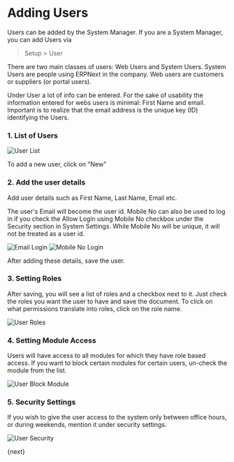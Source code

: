 <!-- add-breadcrumbs -->
# Adding Users

Users can be added by the System Manager. If you are a System Manager, you can add Users via

> Setup > User

There are two main classes of users: Web Users and System Users. System Users are people using ERPNext in the company. Web users are customers or suppliers (or portal users).
  
Under User a lot of info can be entered. For the sake of usability the information entered for webs users is minimal: First Name and email.
Important is to realize that the email address is the unique key (ID) identifying the Users.

### 1. List of Users

<img class="screenshot" src="{{docs_base_url}}/assets/img/setup/users/user-1.png" alt="User List">


To add a new user, click on "New"

### 2. Add the user details

Add user details such as First Name, Last Name, Email etc.

The user's Email will become the user id. Mobile No can also be used to log in if you check the Allow Login using Mobile No checkbox under the Security section in System Settings. While Mobile No will be unique, it will not be treated as a user id.

<img class="screenshot" src="{{docs_base_url}}/assets/img/setup/users/user-login-email.png" alt="Email Login">
<img class="screenshot" src="{{docs_base_url}}/assets/img/setup/users/user-login-mobile.png" alt="Mobile No Login">

After adding these details, save the user.

### 3. Setting Roles

After saving, you will see a list of roles and a checkbox next to it. Just check the roles you want the user to have and save the document. To click on what permissions translate into roles, click on the role
name.

<img class="screenshot" src="{{docs_base_url}}/assets/img/setup/users/user-2.png" alt="User Roles">

### 4. Setting Module Access

Users will have access to all modules for which they have role based access. If you want to block certain modules for certain users, un-check the module from the list.

<img class="screenshot" src="{{docs_base_url}}/assets/img/setup/users/user-3.png" alt="User Block Module">

### 5. Security Settings

If you wish to give the user access to the system only between office hours,
or during weekends, mention it under security settings.

<img class="screenshot" src="{{docs_base_url}}/assets/img/setup/users/user-4.png" alt="User Security">

{next}
